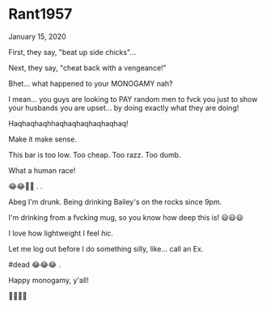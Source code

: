 # Rant1957

January 15, 2020

First, they say, "beat up side chicks"...

Next, they say, "cheat back with a vengeance!"

Bhet... what happened to your MONOGAMY nah?

I mean... you guys are looking to PAY random men to fvck you just to show your husbands you are upset... by doing exactly what they are doing!

Haqhaqhaqhhaqhaqhaqhaqhaqhaq!

Make it make sense.

This bar is too low. Too cheap. Too razz. Too dumb.

What a human race!

😂😂🤣🤣
.
.

Abeg I'm drunk. Being drinking Bailey's on the rocks since 9pm.

I'm drinking from a fvcking mug, so you know how deep this is! 😃😃😃

I love how lightweight I feel *hic*.

Let me log out before I do something silly, like... call an Ex.

#dead 😂😂😂
.

Happy monogamy, y'all!

🤣🤣🤣🤣
